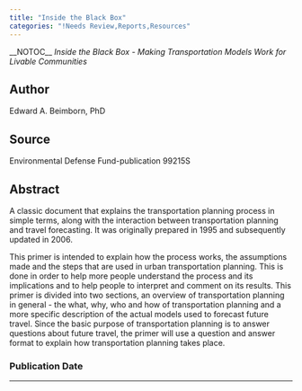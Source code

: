 ```yaml
---
title: "Inside the Black Box"
categories: "!Needs Review,Reports,Resources"
---
```


\_\_NOTOC\_\_
*Inside the Black Box - Making Transportation Models Work for Livable Communities*

Author
------

Edward A. Beimborn, PhD

Source
------

Environmental Defense Fund-publication 99215S

Abstract
--------

A classic document that explains the transportation planning process in simple terms, along with the interaction between transportation planning and travel forecasting. It was originally prepared in 1995 and subsequently updated in 2006.

This primer is intended to explain how the process works, the assumptions made and the steps that are used in urban transportation planning. This is done in order to help more people understand the process and its implications and to help people to interpret and comment on its results. This primer is divided into two sections, an overview of transportation planning in general - the what, why, who and how of transportation planning and a more specific description of the actual models used to forecast future travel. Since the basic purpose of transportation planning is to answer questions about future travel, the primer will use a question and answer format to explain how transportation planning takes place.

### Publication Date

------------------------------------------------------------------------

